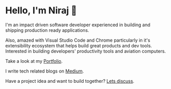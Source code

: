 # Hello, I'm Niraj 🚀

I'm an impact driven software developer experienced in building and shipping production ready applications.

Also, amazed with Visual Studio Code and Chrome particularly in it's extensibility ecosystem that helps build great products and dev tools.
Interested in building developers' productivity tools and aviation computers.

Take a look at my [Portfolio](https://fsd-niraj.com).

I write tech related blogs on [Medium](https://fsd-niraj.medium.com/).

Have a project idea and want to build together? [Lets discuss](mailto:develop.niraj@gmail.com).

<!-- ![Niraj's GitHub stats](https://github-readme-stats.vercel.app/api?username=fsd-niraj&show_icons=true&theme=dracula) -->

<!-- ![](https://komarev.com/ghpvc/?username=fsd-niraj&color=brightgreen) -->

<!--
<p>&nbsp;<img align="center" src="https://github-readme-stats.vercel.app/api?username=fsd-niraj&show_icons=true&locale=en" alt="fsd-niraj" />
<img align="center" src="https://github-readme-stats.vercel.app/api/top-langs/?username=fsd-niraj&layout=compact&hide_border=true&&langs_count=10&show_icons=true&theme=transparent" />
</p>
-->
